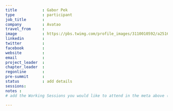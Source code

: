 ```yaml
---
title           : Gabor Pek
type            : participant
job_title       :
company         : Avatao
travel_from     :
image           : https://pbs.twimg.com/profile_images/3110010592/a25167c66be890a1c83386f135b41728_400x400.jpeg
linkedin        :
twitter         :
facebook        :
website         :
email           :
project_leader  :
chapter_leader  :
regonline       :
pre-summit      :
status          : add details
sessions:
notes :
# add the Working Sessions you would like to attend in the meta above (use the session's title) e.g. sessions (one per line): -Security Playbooks Diagrams -Hackathon Daily Sessions

---
```


<!-- put more details about participant here -->
